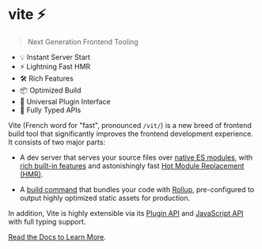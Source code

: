 # vite ⚡

> Next Generation Frontend Tooling

-   💡 Instant Server Start
-   ⚡️ Lightning Fast HMR
-   🛠️ Rich Features
-   📦 Optimized Build
-   🔩 Universal Plugin Interface
-   🔑 Fully Typed APIs

Vite (French word for "fast", pronounced `/vit/`) is a new breed of frontend
build tool that significantly improves the frontend development experience. It
consists of two major parts:

-   A dev server that serves your source files over
    [native ES modules](https://developer.mozilla.org/en-US/docs/Web/JavaScript/Guide/Modules),
    with [rich built-in features](https://vitejs.dev/guide/features.html) and
    astonishingly fast
    [Hot Module Replacement (HMR)](https://vitejs.dev/guide/features.html#hot-module-replacement).

-   A [build command](https://vitejs.dev/guide/build.html) that bundles your
    code with [Rollup](https://rollupjs.org), pre-configured to output highly
    optimized static assets for production.

In addition, Vite is highly extensible via its
[Plugin API](https://vitejs.dev/guide/api-plugin.html) and
[JavaScript API](https://vitejs.dev/guide/api-javascript.html) with full typing
support.

[Read the Docs to Learn More](https://vitejs.dev).
